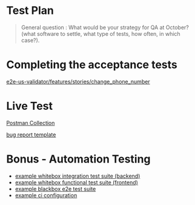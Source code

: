 # Test Plan

> General question : What would be your strategy for QA at October? (what software to settle, what type of tests, how often, in which case?).

# Completing the acceptance tests

[e2e-us-validator/features/stories/change_phone_number](e2e-us-validator/features/stories/change_phone_number)

# Live Test

[Postman Collection]()

[bug report template](bug_report_template.md)

# Bonus - Automation Testing

- [example whitebox integration test suite (backend)](backend-e2e-testing-solution)
- [example whitebox functional test suite (frontend)](frontend-e2e-testing-solution)
- [example blackbox e2e test suite](e2e-testing-solution)
- [example ci configuration](ci)